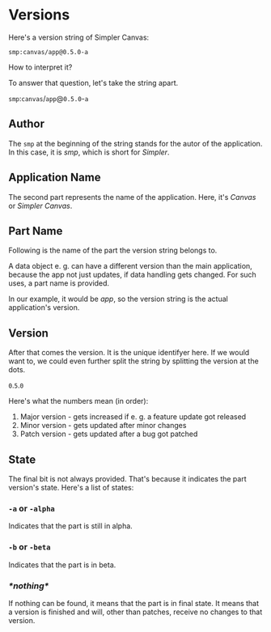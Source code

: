 # Versions

Here's a version string of Simpler Canvas:

`smp:canvas/app@0.5.0-a`

How to interpret it?

To answer that question, let's take the string apart.

`smp`:`canvas`/`app`@`0.5.0`-`a`

## Author

The `smp` at the beginning of the string stands for the autor of the application. In this case, it is _smp_, which is short for _Simpler_.

## Application Name

The second part represents the name of the application. Here, it's _Canvas_ or _Simpler Canvas_.

## Part Name

Following is the name of the part the version string belongs to.

A data object e. g. can have a different version than the main application, because the app not just updates, if data handling gets changed. For such uses, a part name is provided.

In our example, it would be _app_, so the version string is the actual application's version.

## Version

After that comes the version. It is the unique identifyer here. If we would want to, we could even further split the string by splitting the version at the dots.

`0`.`5`.`0`

Here's what the numbers mean (in order):

1. Major version - gets increased if e. g. a feature update got released
2. Minor version - gets updated after minor changes
3. Patch version - gets updated after a bug got patched

## State

The final bit is not always provided. That's because it indicates the part version's state. Here's a list of states:

### `-a` or `-alpha`

Indicates that the part is still in alpha.

### `-b` or `-beta`

Indicates that the part is in beta.

### _\*nothing\*_

If nothing can be found, it means that the part is in final state. It means that a version is finished and will, other than patches, receive no changes to that version.

